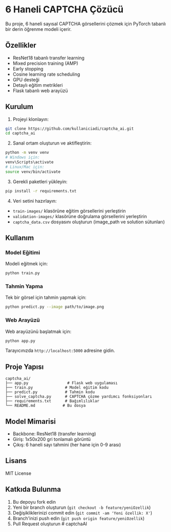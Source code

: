 # 6 Haneli CAPTCHA Çözücü

Bu proje, 6 haneli sayısal CAPTCHA görsellerini çözmek için PyTorch tabanlı bir derin öğrenme modeli içerir.

## Özellikler

- ResNet18 tabanlı transfer learning
- Mixed precision training (AMP)
- Early stopping
- Cosine learning rate scheduling
- GPU desteği
- Detaylı eğitim metrikleri
- Flask tabanlı web arayüzü

## Kurulum

1. Projeyi klonlayın:
```bash
git clone https://github.com/kullaniciadi/captcha_ai.git
cd captcha_ai
```

2. Sanal ortam oluşturun ve aktifleştirin:
```bash
python -m venv venv
# Windows için:
venv\Scripts\activate
# Linux/Mac için:
source venv/bin/activate
```

3. Gerekli paketleri yükleyin:
```bash
pip install -r requirements.txt
```

4. Veri setini hazırlayın:
- `train-images/` klasörüne eğitim görsellerini yerleştirin
- `validation-images/` klasörüne doğrulama görsellerini yerleştirin
- `captcha_data.csv` dosyasını oluşturun (image_path ve solution sütunları)

## Kullanım

### Model Eğitimi

Modeli eğitmek için:
```bash
python train.py
```

### Tahmin Yapma

Tek bir görsel için tahmin yapmak için:
```bash
python predict.py --image path/to/image.png
```

### Web Arayüzü

Web arayüzünü başlatmak için:
```bash
python app.py
```
Tarayıcınızda `http://localhost:5000` adresine gidin.

## Proje Yapısı

```
captcha_ai/
├── app.py                 # Flask web uygulaması
├── train.py              # Model eğitim kodu
├── predict.py            # Tahmin kodu
├── solve_captcha.py      # CAPTCHA çözme yardımcı fonksiyonları
├── requirements.txt      # Bağımlılıklar
└── README.md            # Bu dosya
```

## Model Mimarisi

- Backbone: ResNet18 (transfer learning)
- Giriş: 1x50x200 gri tonlamalı görüntü
- Çıkış: 6 haneli sayı tahmini (her hane için 0-9 arası)

## Lisans

MIT License

## Katkıda Bulunma

1. Bu depoyu fork edin
2. Yeni bir branch oluşturun (`git checkout -b feature/yeniOzellik`)
3. Değişikliklerinizi commit edin (`git commit -am 'Yeni özellik: X'`)
4. Branch'inizi push edin (`git push origin feature/yeniOzellik`)
5. Pull Request oluşturun #   c a p t c h a A I  
 